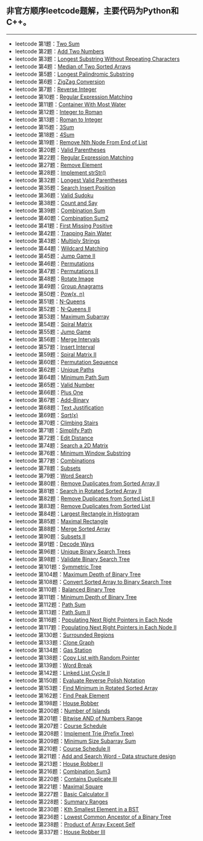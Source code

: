 ## 非官方顺序leetcode题解，主要代码为Python和C++。
---
+ leetcode 第1题：[Two Sum](https://github.com/IOEvan/leetcode/blob/master/Description%20%2B%20code/1.%20Two%20Sum.md)
+ leetcode 第2题：[Add Two Numbers](https://github.com/IOEvan/leetcode/blob/master/Description%20%2B%20code/2.%20Add%20Two%20Numbers.md)
+ leetcode 第3题：[Longest Substring Without Repeating Characters](https://github.com/IOEvan/leetcode/blob/master/Description%20%2B%20code/3.%20Longest%20Substring%20Without%20Repeating%20Characters.md)
+ leetcode 第4题：[Median of Two Sorted Arrays](https://github.com/IOEvan/leetcode/blob/master/Description%20%2B%20code/4.%20Median%20of%20Two%20Sorted%20Arrays.md)
+ leetcode 第5题：[Longest Palindromic Substring](https://github.com/IOEvan/leetcode/blob/master/Description%20%2B%20code/5.%20Longest%20Palindromic%20Substring.md)
+ leetcode 第6题：[ZigZag Conversion](https://leetcode.com/problems/zigzag-conversion/)
+ leetcode 第7题：[Reverse Integer](https://github.com/IOEvan/leetcode/blob/master/Description%20%2B%20code/7.%20Reverse%20Integer.md)
+ leetcode 第10题：[Regular Expression Matching](https://github.com/IOEvan/leetcode/blob/master/Description%20%2B%20code/10.%20Regular%20Expression%20Matching.md)
+ leetcode 第11题：[Container With Most Water](https://github.com/IOEvan/leetcode/blob/master/Description%20%2B%20code/11.%20Container%20With%20Most%20Water.md)
+ leetcode 第12题：[Integer to Roman](https://github.com/IOEvan/leetcode/blob/master/Description%20%2B%20code/12.%20Integer%20to%20Roman.md)
+ leetcode 第13题：[Roman to Integer](https://github.com/IOEvan/leetcode/blob/master/Description%20%2B%20code/13.%20Roman%20to%20Integer.md)
+ leetcode 第15题：[3Sum](https://github.com/IOEvan/leetcode/blob/master/Description%20%2B%20code/15.%203Sum.md)
+ leetcode 第18题：[4Sum](https://github.com/IOEvan/leetcode/blob/master/Description%20%2B%20code/18.%204Sum.md)
+ leetcode 第19题：[Remove Nth Node From End of List](https://github.com/IOEvan/leetcode/blob/master/Description%20%2B%20code/19.%20Remove%20Nth%20Node%20From%20End%20of%20List.md)
+ leetcode 第20题：[Valid Parentheses](https://github.com/IOEvan/leetcode/blob/master/Description%20%2B%20code/20.%20Valid%20Parentheses.md)
+ leetcode 第22题：[Regular Expression Matching](https://github.com/IOEvan/leetcode/blob/master/Description%20%2B%20code/22.%20Generate%20Parentheses.md)
+ leetcode 第27题：[Remove Element](https://github.com/IOEvan/leetcode/blob/master/Description%20%2B%20code/27.%20Remove%20Element.md)
+ leetcode 第28题：[Implement strStr()](https://github.com/IOEvan/leetcode/blob/master/Description%20%2B%20code/28.%20Implement%20strStr().md)
+ leetcode 第32题：[Longest Valid Parentheses](https://github.com/IOEvan/leetcode/blob/master/Description%20%2B%20code/32.%20Longest%20Valid%20Parentheses.md)
+ leetcode 第35题：[Search Insert Position](https://github.com/IOEvan/leetcode/blob/master/Description%20%2B%20code/35.%20Search%20Insert%20Position.md)
+ leetcode 第36题：[Valid Sudoku](https://github.com/IOEvan/leetcode/blob/master/Description%20%2B%20code/36.%20Valid%20Sudoku.md)
+ leetcode 第38题：[Count and Say](https://github.com/IOEvan/leetcode/blob/master/Description%20%2B%20code/38.%20Count%20and%20Say.md)
+ leetcode 第39题：[Combination Sum](https://github.com/IOEvan/leetcode/blob/master/Description%20%2B%20code/39.%20Combination%20Sum.md)
+ leetcode 第40题：[Combination Sum2](https://github.com/IOEvan/leetcode/blob/master/Description%20%2B%20code/40.%20Combination%20Sum%20II.md)
+ leetcode 第41题：[First Missing Positive](https://github.com/IOEvan/leetcode/blob/master/Description%20%2B%20code/41.%20First%20Missing%20Positive.md)
+ leetcode 第42题：[Trapping Rain Water](https://github.com/IOEvan/leetcode/blob/master/Description%20%2B%20code/42.%20Trapping%20Rain%20Water.md)
+ leetcode 第43题：[Multiply Strings](https://github.com/IOEvan/leetcode/blob/master/Description%20%2B%20code/43.%20Multiply%20Strings.md)
+ leetcode 第44题：[Wildcard Matching](https://github.com/IOEvan/leetcode/blob/master/Description%20%2B%20code/44.%20Wildcard%20Matching.md)
+ leetcode 第45题：[Jump Game II](https://github.com/IOEvan/leetcode/blob/master/Description%20%2B%20code/45.%20Jump%20Game%20II.md)
+ leetcode 第46题：[Permutations](https://github.com/IOEvan/leetcode/blob/master/Description%20%2B%20code/46.%20Permutations.md)
+ leetcode 第47题：[Permutations II](https://github.com/IOEvan/leetcode/blob/master/Description%20%2B%20code/47.%20Permutations%20II.md)
+ leetcode 第48题：[Rotate Image](https://github.com/IOEvan/leetcode/blob/master/Description%20%2B%20code/48.%20Rotate%20Image.md)
+ leetcode 第49题：[Group Anagrams](https://github.com/IOEvan/leetcode/blob/master/Description%20%2B%20code/49.%20Group%20Anagrams.md)
+ leetcode 第50题：[Pow(x, n)](https://github.com/IOEvan/leetcode/blob/master/Description%20%2B%20code/50.%20Pow(x%2C%20n).md)
+ leetcode 第51题：[N-Queens](https://github.com/IOEvan/leetcode/blob/master/Description%20%2B%20code/51.%20N-Queens.md)
+ leetcode 第52题：[N-Queens II](https://github.com/IOEvan/leetcode/blob/master/Description%20%2B%20code/52.%20N-Queens%20II.md)
+ leetcode 第53题：[Maximum Subarray](https://github.com/IOEvan/leetcode/blob/master/Description%20%2B%20code/53.%20Maximum%20Subarray.md)
+ leetcode 第54题：[Spiral Matrix](https://github.com/IOEvan/leetcode/blob/master/Description%20%2B%20code/54.%20Spiral%20Matrix.md)
+ leetcode 第55题：[Jump Game](https://github.com/IOEvan/leetcode/blob/master/Description%20%2B%20code/55.%20Jump%20Game.md)
+ leetcode 第56题：[Merge Intervals](https://github.com/IOEvan/leetcode/blob/master/Description%20%2B%20code/56.%20Merge%20Intervals.md)
+ leetcode 第57题：[Insert Interval](https://github.com/IOEvan/leetcode/blob/master/Description%20%2B%20code/57.%20Insert%20Interval.md)
+ leetcode 第59题：[Spiral Matrix II](https://github.com/IOEvan/leetcode/blob/master/Description%20%2B%20code/59.%20Spiral%20Matrix%20II.md)
+ leetcode 第60题：[Permutation Sequence](https://github.com/IOEvan/leetcode/blob/master/Description%20%2B%20code/60.%20Permutation%20Sequence.md)
+ leetcode 第62题：[Unique Paths](https://github.com/IOEvan/leetcode/blob/master/Description%20%2B%20code/62.%20Unique%20Paths.md)
+ leetcode 第64题：[Minimum Path Sum](https://github.com/IOEvan/leetcode/blob/master/Description%20%2B%20code/64.%20Minimum%20Path%20Sum.md)
+ leetcode 第65题：[Valid Number](https://github.com/IOEvan/leetcode/tree/master/Description%20+%20code)
+ leetcode 第66题：[Plus One](https://github.com/IOEvan/leetcode/blob/master/Description%20%2B%20code/66.%20Plus%20One.md)
+ leetcode 第67题：[Add-Binary](https://github.com/IOEvan/leetcode/blob/master/Description%20%2B%20code/67.%20add-binary.md)
+ leetcode 第68题：[Text Justification](https://github.com/IOEvan/leetcode/blob/master/Description%20%2B%20code/68.%20Text%20Justification.md)
+ leetcode 第69题：[Sqrt(x)](https://github.com/IOEvan/leetcode/blob/master/Description%20%2B%20code/69.%20Sqrt(x).md)
+ leetcode 第70题：[Climbing Stairs](https://github.com/IOEvan/leetcode/blob/master/Description%20%2B%20code/70.%20Climbing%20Stairs.md)
+ leetcode 第71题：[Simplify Path](https://github.com/IOEvan/leetcode/blob/master/Description%20%2B%20code/71.%20Simplify%20Path.md)
+ leetcode 第72题：[Edit Distance](https://github.com/IOEvan/leetcode/blob/master/Description%20%2B%20code/72.%20Edit%20Distance.md)
+ leetcode 第74题：[Search a 2D Matrix](https://github.com/IOEvan/leetcode/blob/master/Description%20%2B%20code/74.%20Search%20a%202D%20Matrix.md)
+ leetcode 第76题：[Minimum Window Substring](https://github.com/IOEvan/leetcode/blob/master/Description%20%2B%20code/76.%20Minimum%20Window%20Substring.md)
+ leetcode 第77题：[Combinations](https://github.com/IOEvan/leetcode/blob/master/Description%20%2B%20code/77.%20Combinations.md)
+ leetcode 第78题：[Subsets](https://github.com/IOEvan/leetcode/blob/master/Description%20%2B%20code/78.%20Subsets.md)
+ leetcode 第79题：[Word Search](https://github.com/IOEvan/leetcode/blob/master/Description%20%2B%20code/79.%20Word%20Search.md)
+ leetcode 第80题：[Remove Duplicates from Sorted Array II](https://github.com/IOEvan/leetcode/blob/master/Description%20%2B%20code/80.%20Remove%20Duplicates%20from%20Sorted%20Array%20II.md)
+ leetcode 第81题：[Search in Rotated Sorted Array II](https://github.com/IOEvan/leetcode/blob/master/Description%20%2B%20code/81.%20Search%20in%20Rotated%20Sorted%20Array%20II.md)
+ leetcode 第82题：[Remove Duplicates from Sorted List II](https://github.com/IOEvan/leetcode/blob/master/Description%20%2B%20code/82.%20Remove%20Duplicates%20from%20Sorted%20List%20II.md)
+ leetcode 第83题：[Remove Duplicates from Sorted List](https://github.com/IOEvan/leetcode/blob/master/Description%20%2B%20code/83.%20Remove%20Duplicates%20from%20Sorted%20List.md)
+ leetcode 第84题：[Largest Rectangle in Histogram](https://github.com/IOEvan/leetcode/blob/master/Description%20%2B%20code/84.%20Largest%20Rectangle%20in%20Histogram.md)
+ leetcode 第85题：[Maximal Rectangle](https://github.com/IOEvan/leetcode/blob/master/Description%20%2B%20code/85.%20Maximal%20Rectangle.md)
+ leetcode 第88题：[Merge Sorted Array](https://github.com/IOEvan/leetcode/blob/master/Description%20%2B%20code/88.%20Merge%20Sorted%20Array.md)
+ leetcode 第90题：[Subsets II](https://github.com/IOEvan/leetcode/blob/master/Description%20%2B%20code/90.%20Subsets%20II.md)
+ leetcode 第91题：[Decode Ways](https://github.com/IOEvan/leetcode/blob/master/Description%20+%20code/91.%20Decode%20Ways.md)
+ leetcode 第96题：[Unique Binary Search Trees](https://github.com/IOEvan/leetcode/blob/master/Description%20%2B%20code/96.%20Unique%20Binary%20Search%20Trees.md)
+ leetcode 第98题：[Validate Binary Search Tree](https://github.com/IOEvan/leetcode/blob/master/Description%20%2B%20code/98.%20Validate%20Binary%20Search%20Tree.md)
+ leetcode 第101题：[Symmetric Tree](https://github.com/IOEvan/leetcode/blob/master/Description%20%2B%20code/101.%20Symmetric%20Tree.md)
+ leetcode 第104题：[Maximum Depth of Binary Tree](https://github.com/IOEvan/leetcode/blob/master/Description%20%2B%20code/104.%20Maximum%20Depth%20of%20Binary%20Tree.md)
+ leetcode 第108题：[Convert Sorted Array to Binary Search Tree](https://github.com/IOEvan/leetcode/blob/master/Description%20%2B%20code/108.%20Convert%20Sorted%20Array%20to%20Binary%20Search%20Tree.md)
+ leetcode 第110题：[Balanced Binary Tree](https://github.com/IOEvan/leetcode/blob/master/Description%20%2B%20code/110.%20Balanced%20Binary%20Tree.md)
+ leetcode 第111题：[Minimum Depth of Binary Tree](https://github.com/IOEvan/leetcode/blob/master/Description%20%2B%20code/111.%20Minimum%20Depth%20of%20Binary%20Tree.md)
+ leetcode 第112题：[Path Sum](https://github.com/IOEvan/leetcode/blob/master/Description%20%2B%20code/112.%20Path%20Sum.md)
+ leetcode 第113题：[Path Sum II](https://github.com/IOEvan/leetcode/blob/master/Description%20%2B%20code/113.%20Path%20Sum%20II.md)
+ leetcode 第116题：[Populating Next Right Pointers in Each Node](https://github.com/IOEvan/leetcode/blob/master/Description%20%2B%20code/116.%20Populating%20Next%20Right%20Pointers%20in%20Each%20Node.md)
+ leetcode 第117题：[Populating Next Right Pointers in Each Node II](https://github.com/IOEvan/leetcode/blob/master/Description%20%2B%20code/117.%20Populating%20Next%20Right%20Pointers%20in%20Each%20Node%20II.md)
+ leetcode 第130题：[Surrounded Regions](https://github.com/IOEvan/leetcode/blob/master/Description%20%2B%20code/130.%20Surrounded%20Regions.md)
+ leetcode 第133题：[Clone Graph](https://github.com/IOEvan/leetcode/blob/master/Description%20%2B%20code/133.%20Clone%20Graph.md)
+ leetcode 第134题：[Gas Station](https://github.com/IOEvan/leetcode/blob/master/Description%20%2B%20code/134.%20Gas%20Station.md)
+ leetcode 第138题：[Copy List with Random Pointer](https://github.com/IOEvan/leetcode/blob/master/Description%20%2B%20code/138.%20Copy%20List%20with%20Random%20Pointer.md)
+ leetcode 第139题：[Word Break](https://github.com/IOEvan/leetcode/blob/master/Description%20%2B%20code/139.%20Word%20Break.md)
+ leetcode 第142题：[Linked List Cycle II](https://github.com/IOEvan/leetcode/blob/master/Description%20%2B%20code/142.%20Linked%20List%20Cycle%20II.md)
+ leetcode 第150题：[Evaluate Reverse Polish Notation](https://github.com/IOEvan/leetcode/blob/master/Description%20%2B%20code/150.%20Evaluate%20Reverse%20Polish%20Notation.md)
+ leetcode 第153题：[Find Minimum in Rotated Sorted Array](https://github.com/IOEvan/leetcode/blob/master/Description%20%2B%20code/153.%20Find%20Minimum%20in%20Rotated%20Sorted%20Array.md)
+ leetcode 第162题：[Find Peak Element](https://github.com/IOEvan/leetcode/blob/master/Description%20%2B%20code/162.%20Find%20Peak%20Element.md)
+ leetcode 第198题：[House Robber](https://github.com/IOEvan/leetcode/blob/master/Description%20%2B%20code/198.%20House%20Robber.md)
+ leetcode 第200题：[Number of Islands](https://github.com/IOEvan/leetcode/blob/master/Description%20%2B%20code/200.%20Number%20of%20Islands.md)
+ leetcode 第201题：[Bitwise AND of Numbers Range](https://github.com/IOEvan/leetcode/blob/master/Description%20%2B%20code/201.%20Bitwise%20AND%20of%20Numbers%20Range.md)
+ leetcode 第207题：[Course Schedule](https://github.com/IOEvan/leetcode/blob/master/Description%20%2B%20code/207.%20Course%20Schedule.md)
+ leetcode 第208题：[Implement Trie (Prefix Tree)](https://github.com/IOEvan/leetcode/blob/master/Description%20%2B%20code/208.%20Implement%20Trie%20(Prefix%20Tree).md)
+ leetcode 第209题：[Minimum Size Subarray Sum](https://github.com/IOEvan/leetcode/blob/master/Description%20%2B%20code/209.%20Minimum%20Size%20Subarray%20Sum.md)
+ leetcode 第210题：[Course Schedule II](https://github.com/IOEvan/leetcode/blob/master/Description%20%2B%20code/210.%20Course%20Schedule%20II.md)
+ leetcode 第211题：[Add and Search Word - Data structure design](https://github.com/IOEvan/leetcode/blob/master/Description%20%2B%20code/211.%20Add%20and%20Search%20Word%20-%20Data%20structure%20design.md)
+ leetcode 第213题：[House Robber II](https://github.com/IOEvan/leetcode/blob/master/Description%20%2B%20code/213.%20House%20Robber%20II.md)
+ leetcode 第216题：[Combination Sum3](https://github.com/IOEvan/leetcode/blob/master/Description%20%2B%20code/216.%20Combination%20Sum3.md)
+ leetcode 第220题：[Contains Duplicate III](https://github.com/IOEvan/leetcode/blob/master/Description%20%2B%20code/220.%20Contains%20Duplicate%20III.md)
+ leetcode 第221题：[Maximal Square](https://github.com/IOEvan/leetcode/blob/master/Description%20%2B%20code/221.%20Maximal%20Square.md)
+ leetcode 第227题：[Basic Calculator II](https://github.com/IOEvan/leetcode/blob/master/Description%20%2B%20code/227.%20Basic%20Calculator%20II.md)
+ leetcode 第228题：[Summary Ranges](https://github.com/IOEvan/leetcode/blob/master/Description%20%2B%20code/228.%20Summary%20Ranges.md)
+ leetcode 第230题：[Kth Smallest Element in a BST](https://github.com/IOEvan/leetcode/blob/master/Description%20%2B%20code/230.%20Kth%20Smallest%20Element%20in%20a%20BST.md)
+ leetcode 第236题：[Lowest Common Ancestor of a Binary Tree](https://github.com/IOEvan/leetcode/blob/master/Description%20%2B%20code/236.%20Lowest%20Common%20Ancestor%20of%20a%20Binary%20Tree.md)
+ leetcode 第238题：[Product of Array Except Self](https://github.com/IOEvan/leetcode/blob/master/Description%20%2B%20code/238.%20Product%20of%20Array%20Except%20Self.md)
+ leetcode 第337题：[House Robber III](https://github.com/IOEvan/leetcode/blob/master/Description%20%2B%20code/337.%20House%20Robber%20III.md)
